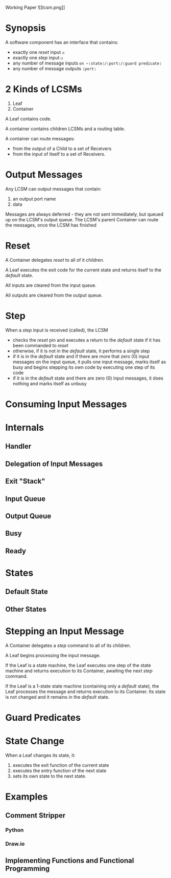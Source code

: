 Working Paper
![[lcsm.png]]
# Synopsis
A software component has an interface that contains:
- exactly one *reset* input `☒`
- exactly one *step* input `◻︎`
- any number of message inputs `on ➢❲state❳/❲port❳/❲guard predicate❳`
- any number of message outputs `❲port❳`

# 2 Kinds of LCSMs
1. Leaf
2. Container

A Leaf contains code.

A container contains children LCSMs and a routing table.

A container can route messages:
- from the output of a Child to a set of Receivers
- from the input of itself to a set of Receivers.

# Output Messages
Any LCSM can output messages that contain:
1. an output port name
2. data

Messages are always deferred - they are not sent immediately, but queued up on the LCSM's output queue.  The LCSM's parent Container can route the messages, once the LCSM has finished
# Reset
A Container delegates *reset* to all of it children.

A Leaf executes the exit code for the current state and returns itself to the *default* state.

All inputs are cleared from the input queue.

All outputs are cleared from the output queue.
# Step
When a *step* input is received (called), the LCSM
- checks the *reset* pin and executes a return to the *default* state if it has been commanded to *reset*
- otherwise, if it is not in the *default* state, it performs a single step 
- if it is in the *default* state and if there are more that zero (0) input messages on the input queue, it pulls one input message, marks itself as busy and begins stepping its own code by executing one step of its code
- if it is in the *default* state and there are zero (0) input messages, it does nothing and marks itself as unbusy
# Consuming Input Messages
# Internals
## Handler
## Delegation of Input Messages
## Exit "Stack"
## Input Queue
## Output Queue
## Busy
## Ready
# States
## Default State
## Other States
# Stepping an Input Message
A Container delegates a *step* command to all of its children.

A Leaf begins processing the input message.

If the Leaf is a state machine, the Leaf executes one step of the state machine and returns execution to its Container, awaiting the next *step* command.

If the Leaf is a 1-state state machine (containing only a *default* state), the Leaf processes the message and returns execution to its Container.  Its state is not changed and it remains in the *default* state.
# Guard Predicates
# State Change
When a Leaf changes its state, it:
1. executes the exit function of the current state
2. executes the entry function of the next state
3. sets its own state to the next state.
# Examples
## Comment Stripper
### Python
### Draw.io
## Implementing Functions and Functional Programming

